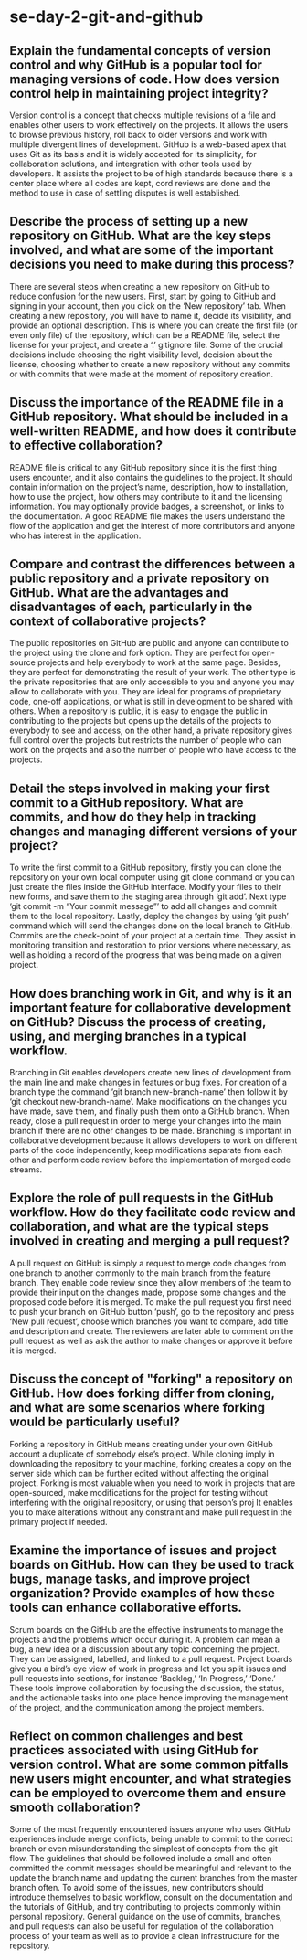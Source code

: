 # se-day-2-git-and-github
## Explain the fundamental concepts of version control and why GitHub is a popular tool for managing versions of code. How does version control help in maintaining project integrity?
Version control is a concept that checks multiple revisions of a file and enables other users to work effectively on the projects. It allows the users to browse previous history, roll back to older versions and work with multiple divergent lines of development. GitHub is a web-based apex that uses Git as its basis and it is widely accepted for its simplicity, for collaboration solutions, and intergration with other tools used by developers. It assists the project to be of high standards because there is a center place where all codes are kept, cord reviews are done and the method to use in case of settling disputes is well established.

## Describe the process of setting up a new repository on GitHub. What are the key steps involved, and what are some of the important decisions you need to make during this process?
There are several steps when creating a new repository on GitHub to reduce confusion for the new users. First, start by going to GitHub and signing in your account, then you click on the ‘New repository’ tab. When creating a new repository, you will have to name it, decide its visibility, and provide an optional description. This is where you can create the first file (or even only file) of the repository, which can be a README file, select the license for your project, and create a ‘.’ gitignore file. Some of the crucial decisions include choosing the right visibility level, decision about the license, choosing whether to create a new repository without any commits or with commits that were made at the moment of repository creation.

## Discuss the importance of the README file in a GitHub repository. What should be included in a well-written README, and how does it contribute to effective collaboration?
README file is critical to any GitHub repository since it is the first thing users encounter, and it also contains the guidelines to the project. It should contain information on the project’s name, description, how to installation, how to use the project, how others may contribute to it and the licensing information. You may optionally provide badges, a screenshot, or links to the documentation. A good README file makes the users understand the flow of the application and get the interest of more contributors and anyone who has interest in the application.

## Compare and contrast the differences between a public repository and a private repository on GitHub. What are the advantages and disadvantages of each, particularly in the context of collaborative projects?
The public repositories on GitHub are public and anyone can contribute to the project using the clone and fork option. They are perfect for open-source projects and help everybody to work at the same page. Besides, they are perfect for demonstrating the result of your work. The other type is the private repositories that are only accessible to you and anyone you may allow to collaborate with you. They are ideal for programs of proprietary code, one-off applications, or what is still in development to be shared with others. When a repository is public, it is easy to engage the public in contributing to the projects but opens up the details of the projects to everybody to see and access, on the other hand, a private repository gives full control over the projects but restricts the number of people who can work on the projects and also the number of people who have access to the projects.

## Detail the steps involved in making your first commit to a GitHub repository. What are commits, and how do they help in tracking changes and managing different versions of your project?
To write the first commit to a GitHub repository, firstly you can clone the repository on your own local computer using git clone command or you can just create the files inside the GitHub interface. Modify your files to their new forms, and save them to the staging area through ‘git add’. Next type ‘git commit -m “Your commit message”’ to add all changes and commit them to the local repository. Lastly, deploy the changes by using ‘git push’ command which will send the changes done on the local branch to GitHub. Commits are the check-point of your project at a certain time. They assist in monitoring transition and restoration to prior versions where necessary, as well as holding a record of the progress that was being made on a given project.

## How does branching work in Git, and why is it an important feature for collaborative development on GitHub? Discuss the process of creating, using, and merging branches in a typical workflow.
Branching in Git enables developers create new lines of development from the main line and make changes in features or bug fixes. For creation of a branch type the command ’git branch new-branch-name’ then follow it by ‘git checkout new-branch-name’. Make modifications on the changes you have made, save them, and finally push them onto a GitHub branch. When ready, close a pull request in order to merge your changes into the main branch if there are no other changes to be made. Branching is important in collaborative development because it allows developers to work on different parts of the code independently, keep modifications separate from each other and perform code review before the implementation of merged code streams.

## Explore the role of pull requests in the GitHub workflow. How do they facilitate code review and collaboration, and what are the typical steps involved in creating and merging a pull request?
A pull request on GitHub is simply a request to merge code changes from one branch to another commonly to the main branch from the feature branch. They enable code review since they allow members of the team to provide their input on the changes made, propose some changes and the proposed code before it is merged. To make the pull request you first need to push your branch on GitHub button ‘push’, go to the repository and press ‘New pull request’, choose which branches you want to compare, add title and description and create. The reviewers are later able to comment on the pull request as well as ask the author to make changes or approve it before it is merged.

## Discuss the concept of "forking" a repository on GitHub. How does forking differ from cloning, and what are some scenarios where forking would be particularly useful?
Forking a repository in GitHub means creating under your own GitHub account a duplicate of somebody else’s project. While cloning imply in downloading the repository to your machine, forking creates a copy on the server side which can be further edited without affecting the original project. Forking is most valuable when you need to work in projects that are open-sourced, make modifications for the project for testing without interfering with the original repository, or using that person’s proj It enables you to make alterations without any constraint and make pull request in the primary project if needed.

## Examine the importance of issues and project boards on GitHub. How can they be used to track bugs, manage tasks, and improve project organization? Provide examples of how these tools can enhance collaborative efforts.
Scrum boards on the GitHub are the effective instruments to manage the projects and the problems which occur during it. A problem can mean a bug, a new idea or a discussion about any topic concerning the project. They can be assigned, labelled, and linked to a pull request. Project boards give you a bird’s eye view of work in progress and let you split issues and pull requests into sections, for instance ‘Backlog,’ ‘In Progress,’ ‘Done.’ These tools improve collaboration by focusing the discussion, the status, and the actionable tasks into one place hence improving the management of the project, and the communication among the project members.

## Reflect on common challenges and best practices associated with using GitHub for version control. What are some common pitfalls new users might encounter, and what strategies can be employed to overcome them and ensure smooth collaboration?
Some of the most frequently encountered issues anyone who uses GitHub experiences include merge conflicts, being unable to commit to the correct branch or even misunderstanding the simplest of concepts from the git flow. The guidelines that should be followed include a small and often committed the commit messages should be meaningful and relevant to the update the branch name and updating the current branches from the master branch often. To avoid some of the issues, new contributors should introduce themselves to basic workflow, consult on the documentation and the tutorials of GitHub, and try contributing to projects commonly within personal repository. General guidance on the use of commits, branches, and pull requests can also be useful for regulation of the collaboration process of your team as well as to provide a clean infrastructure for the repository.
